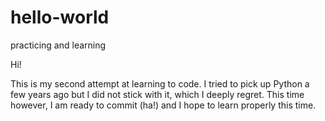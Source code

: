 # hello-world
practicing and learning

Hi!

This is my second attempt at learning to code. I tried to pick up Python a few years ago but I did not stick with it, which I deeply regret. This time however, I am ready to commit (ha!) and I hope to learn properly this time. 
